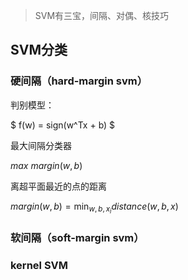

> SVM有三宝，间隔、对偶、核技巧

## SVM分类

### 硬间隔（hard-margin svm）

判别模型：

$ f(w) = sign(w^Tx + b) $

最大间隔分类器

$max$ $margin(w,b)$

离超平面最近的点的距离

$margin(w,b) = \min_{w,b,x_i}{distance(w,b,x)}$





### 软间隔（soft-margin svm）



### kernel SVM





